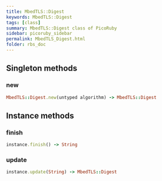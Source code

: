 ```yaml
---
title: MbedTLS::Digest
keywords: MbedTLS::Digest
tags: [class]
summary: MbedTLS::Digest class of PicoRuby
sidebar: picoruby_sidebar
permalink: MbedTLS_Digest.html
folder: rbs_doc
---
```

## Singleton methods
### new

```ruby
MbedTLS::Digest.new(untyped algorithm) -> MbedTLS::Digest
```
## Instance methods
### finish

```ruby
instance.finish() -> String
```
### update

```ruby
instance.update(String) -> MbedTLS::Digest
```
